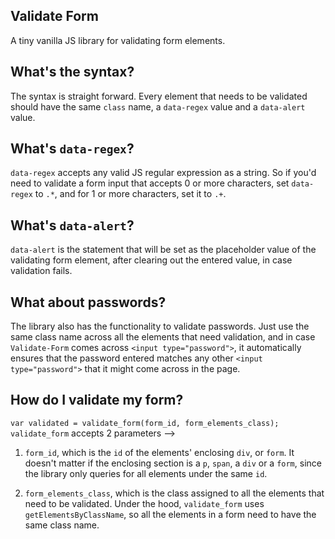 ## Validate Form
A tiny vanilla JS library for validating form elements.

## What's the syntax?
The syntax is straight forward. Every element that needs to be validated 
should have the same `class` name, a `data-regex` value and a 
`data-alert` value.

## What's `data-regex`?
`data-regex` accepts any valid JS regular expression as a string. So if 
you'd need to validate a form input that accepts 0 or more characters, 
set `data-regex` to `.*`, and for 1 or more characters, set it to `.+`.

## What's `data-alert`?
`data-alert` is the statement that will be set as the placeholder value 
of the validating form element, after clearing out the entered value, in 
case validation fails.

## What about passwords?
The library also has the functionality to validate passwords. Just use 
the same class name across all the elements that need validation, and in 
case `Validate-Form` comes across `<input type="password">`, it 
automatically ensures that the password entered matches any other 
`<input type="password">` that it might come across in the page.

## How do I validate my form?
`var validated = validate_form(form_id, form_elements_class);`
`validate_form` accepts 2 parameters --> 

1. `form_id`, which is the `id` of the elements' enclosing `div`, or `form`. It doesn't matter if the enclosing section is a `p`, `span`, a `div` or a `form`, since the library only queries for all elements under the same `id`.

2. `form_elements_class`, which is the class assigned to all the 
elements that need to be validated. Under the hood, `validate_form` uses 
`getElementsByClassName`, so all the elements in a form need to have the 
same class name.